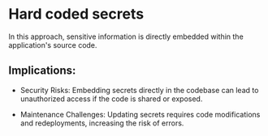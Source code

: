 # Hard coded secrets

In this approach, sensitive information is directly embedded within the application's source code.

## Implications:

- Security Risks: Embedding secrets directly in the codebase can lead to unauthorized access if the code is shared or exposed.

- Maintenance Challenges: Updating secrets requires code modifications and redeployments, increasing the risk of errors.
